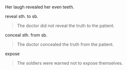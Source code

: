 Her laugh revealed her even teeth.

reveal sth. to sb.

>The doctor did not reveal the truth to the patient.

conceal sth. from sb.

>The doctor concealed the truth from the patient.

expose
>The soldiers were warned not to expose themselves.